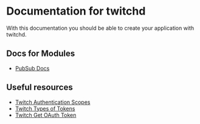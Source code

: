 # Documentation for twitchd

With this documentation you should be able to create your application with twitchd.

## Docs for Modules

- [PubSub Docs](pubsub)

## Useful resources

- [Twitch Authentication Scopes](https://dev.twitch.tv/docs/authentication#scopes)
- [Twitch Types of Tokens](https://dev.twitch.tv/docs/authentication#types-of-tokens)
- [Twitch Get OAuth Token](https://dev.twitch.tv/docs/authentication/getting-tokens-oauth)
